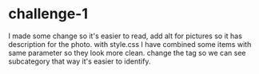 # challenge-1
I made some change so it's easier to read, add alt for pictures so it has description for the photo.
with style.css I have combined some items with same parameter so they look more clean.
change the tag so we can see subcategory that way it's easier to identify.
